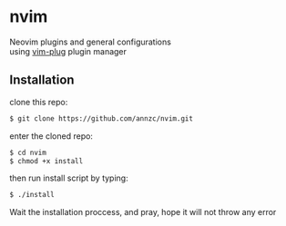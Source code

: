 # nvim
Neovim plugins and general configurations<br>
using [vim-plug](https://github.com/junegunn/vim-plug)
 plugin manager

## Installation
clone this repo:
```bash
$ git clone https://github.com/annzc/nvim.git
```
enter the cloned repo:
```bash
$ cd nvim
$ chmod +x install
```
then run install script by typing:
```bash
$ ./install
```
Wait the installation proccess, and pray, hope it will not throw any error
